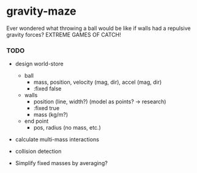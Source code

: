 # gravity-maze

Ever wondered what throwing a ball would be like if walls had a repulsive
gravity forces?
EXTREME GAMES OF CATCH!


### TODO
 - design world-store
   - ball
     - mass, position, velocity (mag, dir), accel (mag, dir)
     - :fixed false
   - walls
     - position (line, width?) (model as points? -> research)
     - :fixed true
     - mass (kg/m?)
   - end point
     - pos, radius (no mass, etc.)

 - calculate multi-mass interactions
 - collision detection
 
 
 - Simplify fixed masses by averaging?
